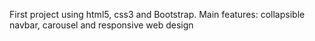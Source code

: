 First project using html5, css3 and Bootstrap. Main features: collapsible navbar, carousel and responsive web design
